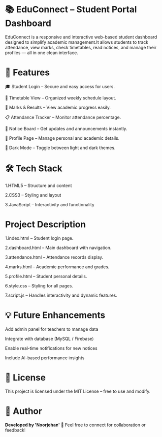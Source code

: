 # 📚 EduConnect – Student Portal Dashboard 

 EduConnect is a responsive and interactive web-based student dashboard designed to simplify academic management.It allows students to track attendance, view marks, check timetables, read notices, and manage their profiles — all in one clean interface.



# 🚀 Features

🎓 Student Login – Secure and easy access for users.

📅 Timetable View – Organized weekly schedule layout.

🧮 Marks & Results – View academic progress easily.

📋 Attendance Tracker – Monitor attendance percentage.

📢 Notice Board – Get updates and announcements instantly.

👤 Profile Page – Manage personal and academic details.

🌙 Dark Mode – Toggle between light and dark themes.





# 🛠️ Tech Stack

1.HTML5 – Structure and content

2.CSS3 – Styling and layout

3.JavaScript – Interactivity and functionality

# Project Description

1.index.html – Student login page.

2.dashboard.html – Main dashboard with navigation.

3.attendance.html – Attendance records display.

4.marks.html – Academic performance and grades.

5.profile.html – Student personal details.

6.style.css – Styling for all pages.

7.script.js – Handles interactivity and dynamic features.






# 💡 Future Enhancements

Add admin panel for teachers to manage data

Integrate with database (MySQL / Firebase)

Enable real-time notifications for new notices

Include AI-based performance insights




# 📄 License

This project is licensed under the MIT License – free to use and modify.



# 🌟 Author

**Developed by 'Noorjehan'**
💌
Feel free to connect for collaboration or feedback!
